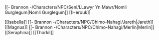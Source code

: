 [[- Brannon -/Characters/NPC/Seni/LLawyr Yn Mawr/Nomli Gurglegum|Nomli Gurglegum]]
[[Herouk]]

[[Isabella]]
[[- Brannon -/Characters/NPC/Chimo-Nahagi/Jareth|Jareth]]
[[Magnus]]
[[- Brannon -/Characters/NPC/Chimo-Nahagi/Merlin|Merlin]]
[[Seraphina]]
[[Thorkil]]
